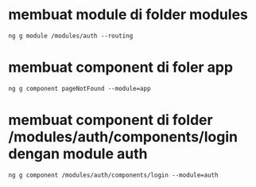 # membuat module di folder modules
`ng g module /modules/auth --routing`
# membuat component di foler app
`ng g component pageNotFound --module=app`
# membuat component di folder /modules/auth/components/login dengan module auth
`ng g component /modules/auth/components/login --module=auth`